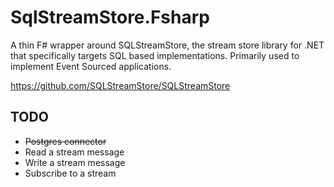 # SqlStreamStore.Fsharp

A thin F# wrapper around SQLStreamStore, the stream store library for .NET that specifically targets SQL based implementations. Primarily used to implement Event Sourced applications.

https://github.com/SQLStreamStore/SQLStreamStore

## TODO

- ~~Postgres connector~~
- Read a stream message
- Write a stream message
- Subscribe to a stream